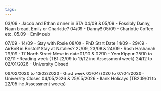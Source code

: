 ```yaml
---
tags:
---
```

03/09 - Jacob and Ethan dinner in STA
04/09 & 05/09 - Possibly Danny, Naan bread, Emily or Charlotte?
04/09 - Danny!!
05/09 - Charlotte Coffee etc.
05/09 - Emily pub

07/09 - 14/09 - Stay with Rosie
08/09 - PhD Start Date
14/09 - 29/09 - AirBnB in Bristol? Stay at Natalies?
22/09, 23/09 & 24/09 - Rosh Hashanah 
29/09 - 17 North Street Move in date
01/10 & 02/10 - Yom Kippur
25/10 to 02/11 - Reading week
(TB1:22/09 to 19/12 inc Assessment week)
24/12 to 02/01/2026 - University Closed

09/02/2026 to 13/02/2026 - Grad week
03/04/2026 to 07/04/2026 - University Closed
04/05/2026 & 25/05/2026 - Bank Holidays
(TB2:19/01 to 22/05 inc Assessment weeks)